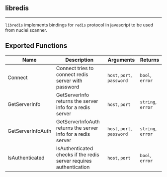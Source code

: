 ## libredis 
---


`libredis` implements bindings for `redis` protocol in javascript
to be used from nuclei scanner.





## Exported Functions

| Name | Description | Arguments | Returns |
|--------|-------------|-----------|---------|
Connect |  Connect tries to connect redis server with password | `host`, `port`, `password` | `bool`, `error` |
GetServerInfo |  GetServerInfo returns the server info for a redis server | `host`, `port` | `string`, `error` |
GetServerInfoAuth |  GetServerInfoAuth returns the server info for a redis server | `host`, `port`, `password` | `string`, `error` |
IsAuthenticated |  IsAuthenticated checks if the redis server requires authentication | `host`, `port` | `bool`, `error` |






